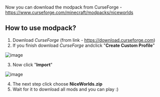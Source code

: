 Now you can download the modpack from CurseForge - https://www.curseforge.com/minecraft/modpacks/niceworlds

## How to use modpack?

1. Download *CurseForge* (from link - https://download.curseforge.com)
2. If you finish download *CurseForge* andclick "**Create Custom Profile**"

![image](https://user-images.githubusercontent.com/91313779/145373512-feaec68b-6494-45bb-953a-4193b8893147.png)

3. Now click "**Import**"

![image](https://user-images.githubusercontent.com/91313779/145373698-979e2f2b-8660-4c89-926a-ac9b32b3a626.png)

4. The next step click choose **NiceWorlds.zip**
5. Wait for it to download all mods and you can play :)
